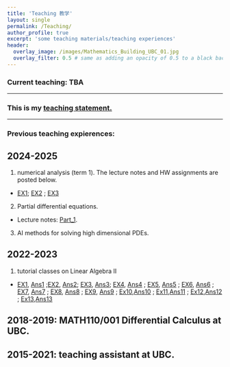 ```yaml
---
title: 'Teaching 教学'
layout: single
permalink: /Teaching/
author_profile: true
excerpt: 'some teaching materials/teaching experiences'
header:
  overlay_image: /images/Mathematics_Building_UBC_01.jpg
  overlay_filter: 0.5 # same as adding an opacity of 0.5 to a black background
---
```




###  Current teaching: TBA 
---

### This is my [teaching statement.](/file/teaching_statement.pdf)

---
### Previous teaching expierences:

## 2024-2025

1. numerical analysis (term 1). The lecture notes and HW assignments are posted below.
+ [EX1](/file/teaching/2024EX1.pdf); [EX2](/file/teaching/2024EX2.pdf) ; [EX3](/file/teaching/2024EX3.pdf)
  
2.   Partial differential equations. 

+ Lecture notes: [Part_1](/file/teaching/PDE_notes_part1.pdf).  

3.  AI methods for solving high dimensional PDEs.



  
## 2022-2023
1. tutorial classes on Linear Algebra II

+ [EX1](/file/teaching/EX1.pdf), [Ans1](/file/teaching/Ans1.pdf) ;[EX2](/file/teaching/EX2.pdf), [Ans2](/file/teaching/Ans2.pdf); [EX3](/file/teaching/EX3.pdf), [Ans3](/file/teaching/Ans3.pdf); [EX4](/file/teaching/EX4.pdf), [Ans4](/file/teaching/Ans4.pdf)
; [EX5](/file/teaching/EX5.pdf), [Ans5](/file/teaching/Ans5.pdf)
; [EX6](/file/teaching/EX6.pdf), [Ans6](/file/teaching/Ans6.pdf)
; [EX7](/file/teaching/EX7.pdf), [Ans7](/file/teaching/Ans7.pdf)
; [EX8](/file/teaching/EX8.pdf), [Ans8](/file/teaching/Ans8.pdf)
; [EX9](/file/teaching/EX9.pdf), [Ans9](/file/teaching/EX9answer(1).pdf)
; [Ex10](/file/teaching/EX10.pdf),[Ans10](/file/teaching/EX10answer(1).pdf)
; [Ex11](/file/teaching/EX11.pdf),[Ans11](/file/teaching/EX11answer.pdf)
; [Ex12](/file/teaching/EX12.pdf),[Ans12](/file/teaching/EX12answer.pdf)
; [Ex13](/file/teaching/EX13.pdf),[Ans13](/file/teaching/Ans13.pdf)


## 2018-2019:  MATH110/001 Differential Calculus at UBC.

## 2015-2021:  teaching assistant at UBC.


